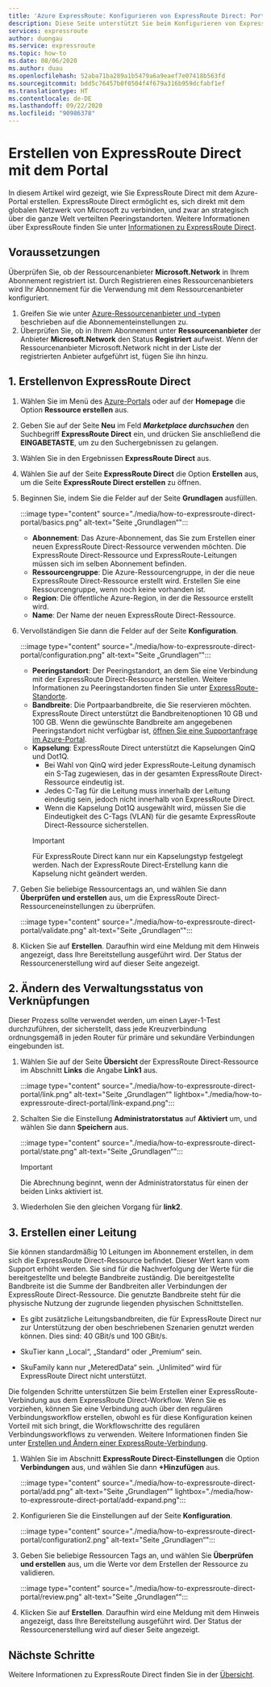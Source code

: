 ```yaml
---
title: 'Azure ExpressRoute: Konfigurieren von ExpressRoute Direct: Portal'
description: Diese Seite unterstützt Sie beim Konfigurieren von ExpressRoute Direct über das Portal.
services: expressroute
author: duongau
ms.service: expressroute
ms.topic: how-to
ms.date: 08/06/2020
ms.author: duau
ms.openlocfilehash: 52aba71ba289a1b5479a6a9eaef7e07418b563fd
ms.sourcegitcommit: bdd5c76457b0f0504f4f679a316b959dcfabf1ef
ms.translationtype: HT
ms.contentlocale: de-DE
ms.lasthandoff: 09/22/2020
ms.locfileid: "90986378"
---
```

# <a name="create-expressroute-direct-using-the-azure-portal"></a>Erstellen von ExpressRoute Direct mit dem Portal

In diesem Artikel wird gezeigt, wie Sie ExpressRoute Direct mit dem Azure-Portal erstellen.
ExpressRoute Direct ermöglicht es, sich direkt mit dem globalen Netzwerk von Microsoft zu verbinden, und zwar an strategisch über die ganze Welt verteilten Peeringstandorten. Weitere Informationen über ExpressRoute finden Sie unter [Informationen zu ExpressRoute Direct](expressroute-erdirect-about.md).

## <a name="before-you-begin"></a><a name="before"></a>Voraussetzungen

Überprüfen Sie, ob der Ressourcenanbieter **Microsoft.Network** in Ihrem Abonnement registriert ist. Durch Registrieren eines Ressourcenanbieters wird Ihr Abonnement für die Verwendung mit dem Ressourcenanbieter konfiguriert.

1. Greifen Sie wie unter [Azure-Ressourcenanbieter und -typen](../azure-resource-manager/management/resource-providers-and-types.md) beschrieben auf die Abonnementeinstellungen zu.
1. Überprüfen Sie, ob in Ihrem Abonnement unter **Ressourcenanbieter** der Anbieter **Microsoft.Network** den Status **Registriert** aufweist. Wenn der Ressourcenanbieter Microsoft.Network nicht in der Liste der registrierten Anbieter aufgeführt ist, fügen Sie ihn hinzu.

## <a name="1-create-expressroute-direct"></a><a name="create-erdir"></a>1. Erstellenvon ExpressRoute Direct

1. Wählen Sie im Menü des [Azure-Portals](https://portal.azure.com) oder auf der **Homepage** die Option **Ressource erstellen** aus.

1. Geben Sie auf der Seite **Neu** im Feld ***Marketplace durchsuchen*** den Suchbegriff **ExpressRoute Direct** ein, und drücken Sie anschließend die **EINGABETASTE**, um zu den Suchergebnissen zu gelangen.

1. Wählen Sie in den Ergebnissen **ExpressRoute Direct** aus.

1. Wählen Sie auf der Seite **ExpressRoute Direct** die Option **Erstellen** aus, um die Seite **ExpressRoute Direct erstellen** zu öffnen.

1. Beginnen Sie, indem Sie die Felder auf der Seite **Grundlagen** ausfüllen.

    :::image type="content" source="./media/how-to-expressroute-direct-portal/basics.png" alt-text="Seite „Grundlagen“":::

    * **Abonnement**: Das Azure-Abonnement, das Sie zum Erstellen einer neuen ExpressRoute Direct-Ressource verwenden möchten. Die ExpressRoute Direct-Ressource und ExpressRoute-Leitungen müssen sich im selben Abonnement befinden.
    * **Ressourcengruppe**: Die Azure-Ressourcengruppe, in der die neue ExpressRoute Direct-Ressource erstellt wird. Erstellen Sie eine Ressourcengruppe, wenn noch keine vorhanden ist.
    * **Region**: Die öffentliche Azure-Region, in der die Ressource erstellt wird.
    * **Name**: Der Name der neuen ExpressRoute Direct-Ressource.

1. Vervollständigen Sie dann die Felder auf der Seite **Konfiguration**.

    :::image type="content" source="./media/how-to-expressroute-direct-portal/configuration.png" alt-text="Seite „Grundlagen“":::

    * **Peeringstandort**: Der Peeringstandort, an dem Sie eine Verbindung mit der ExpressRoute Direct-Ressource herstellen. Weitere Informationen zu Peeringstandorten finden Sie unter [ExpressRoute-Standorte](expressroute-locations-providers.md).
   * **Bandbreite**: Die Portpaarbandbreite, die Sie reservieren möchten. ExpressRoute Direct unterstützt die Bandbreitenoptionen 10 GB und 100 GB. Wenn die gewünschte Bandbreite am angegebenen Peeringstandort nicht verfügbar ist, [öffnen Sie eine Supportanfrage im Azure-Portal](https://aka.ms/azsupt).
   * **Kapselung**: ExpressRoute Direct unterstützt die Kapselungen QinQ und Dot1Q.
     * Bei Wahl von QinQ wird jeder ExpressRoute-Leitung dynamisch ein S-Tag zugewiesen, das in der gesamten ExpressRoute Direct-Ressource eindeutig ist.
     *  Jedes C-Tag für die Leitung muss innerhalb der Leitung eindeutig sein, jedoch nicht innerhalb von ExpressRoute Direct.
     * Wenn die Kapselung Dot1Q ausgewählt wird, müssen Sie die Eindeutigkeit des C-Tags (VLAN) für die gesamte ExpressRoute Direct-Ressource sicherstellen.
     >[!IMPORTANT]
     >Für ExpressRoute Direct kann nur ein Kapselungstyp festgelegt werden. Nach der ExpressRoute Direct-Erstellung kann die Kapselung nicht geändert werden.
     >

1. Geben Sie beliebige Ressourcentags an, und wählen Sie dann **Überprüfen und erstellen** aus, um die ExpressRoute Direct-Ressourceneinstellungen zu überprüfen.

    :::image type="content" source="./media/how-to-expressroute-direct-portal/validate.png" alt-text="Seite „Grundlagen“":::

1. Klicken Sie auf **Erstellen**. Daraufhin wird eine Meldung mit dem Hinweis angezeigt, dass Ihre Bereitstellung ausgeführt wird. Der Status der Ressourcenerstellung wird auf dieser Seite angezeigt. 

## <a name="2-change-admin-state-of-links"></a><a name="state"></a>2. Ändern des Verwaltungsstatus von Verknüpfungen

Dieser Prozess sollte verwendet werden, um einen Layer-1-Test durchzuführen, der sicherstellt, dass jede Kreuzverbindung ordnungsgemäß in jeden Router für primäre und sekundäre Verbindungen eingebunden ist.

1. Wählen Sie auf der Seite **Übersicht** der ExpressRoute Direct-Ressource im Abschnitt **Links** die Angabe **Link1** aus.

    :::image type="content" source="./media/how-to-expressroute-direct-portal/link.png" alt-text="Seite „Grundlagen“" lightbox="./media/how-to-expressroute-direct-portal/link-expand.png":::

1. Schalten Sie die Einstellung **Administratorstatus** auf **Aktiviert** um, und wählen Sie dann **Speichern** aus.

    :::image type="content" source="./media/how-to-expressroute-direct-portal/state.png" alt-text="Seite „Grundlagen“":::

    >[!IMPORTANT]
    >Die Abrechnung beginnt, wenn der Administratorstatus für einen der beiden Links aktiviert ist.
    >

1. Wiederholen Sie den gleichen Vorgang für **link2**.

## <a name="3-create-a-circuit"></a><a name="circuit"></a>3. Erstellen einer Leitung

Sie können standardmäßig 10 Leitungen im Abonnement erstellen, in dem sich die ExpressRoute Direct-Ressource befindet. Dieser Wert kann vom Support erhöht werden. Sie sind für die Nachverfolgung der Werte für die bereitgestellte und belegte Bandbreite zuständig. Die bereitgestellte Bandbreite ist die Summe der Bandbreiten aller Verbindungen der ExpressRoute Direct-Ressource. Die genutzte Bandbreite steht für die physische Nutzung der zugrunde liegenden physischen Schnittstellen.

* Es gibt zusätzliche Leitungsbandbreiten, die für ExpressRoute Direct nur zur Unterstützung der oben beschriebenen Szenarien genutzt werden können. Dies sind: 40 GBit/s und 100 GBit/s.

* SkuTier kann „Local“, „Standard“ oder „Premium“ sein.

* SkuFamily kann nur „MeteredData“ sein. „Unlimited“ wird für ExpressRoute Direct nicht unterstützt.

Die folgenden Schritte unterstützen Sie beim Erstellen einer ExpressRoute-Verbindung aus dem ExpressRoute Direct-Workflow. Wenn Sie es vorziehen, können Sie eine Verbindung auch über den regulären Verbindungsworkflow erstellen, obwohl es für diese Konfiguration keinen Vorteil mit sich bringt, die Workflowschritte des regulären Verbindungsworkflows zu verwenden. Weitere Informationen finden Sie unter [Erstellen und Ändern einer ExpressRoute-Verbindung](expressroute-howto-circuit-portal-resource-manager.md).

1. Wählen Sie im Abschnitt **ExpressRoute Direct-Einstellungen** die Option **Verbindungen** aus, und wählen Sie dann **+Hinzufügen** aus. 

    :::image type="content" source="./media/how-to-expressroute-direct-portal/add.png" alt-text="Seite „Grundlagen“" lightbox="./media/how-to-expressroute-direct-portal/add-expand.png":::

1. Konfigurieren Sie die Einstellungen auf der Seite **Konfiguration**.

   :::image type="content" source="./media/how-to-expressroute-direct-portal/configuration2.png" alt-text="Seite „Grundlagen“":::

1. Geben Sie beliebige Ressourcen Tags an, und wählen Sie **Überprüfen und erstellen** aus, um die Werte vor dem Erstellen der Ressource zu validieren.

   :::image type="content" source="./media/how-to-expressroute-direct-portal/review.png" alt-text="Seite „Grundlagen“":::

1. Klicken Sie auf **Erstellen**. Daraufhin wird eine Meldung mit dem Hinweis angezeigt, dass Ihre Bereitstellung ausgeführt wird. Der Status der Ressourcenerstellung wird auf dieser Seite angezeigt. 

## <a name="next-steps"></a>Nächste Schritte

Weitere Informationen zu ExpressRoute Direct finden Sie in der [Übersicht](expressroute-erdirect-about.md).
